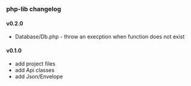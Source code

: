 ### php-lib changelog

#### v0.2.0

* Database/Db.php - throw an execption when function does not exist


#### v0.1.0

* add project files
* add Api classes
* add Json/Envelope
